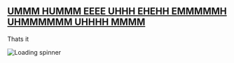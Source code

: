 ## [UMMM HUMMM EEEE UHHH EHEHH   EMMMMMH UHMMMMMM UHHHH MMMM](https://www.youtube.com/watch?v=baQsoECJ04A)



Thats it

![Loading spinner](https://example.com/spinner.gif)
